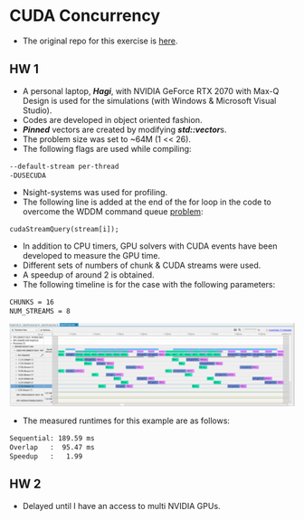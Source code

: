 # CUDA Concurrency
- The original repo for this exercise is [here](https://github.com/olcf/cuda-training-series/tree/master/exercises/hw7).
## HW 1
- A personal laptop, ***Hagi***, with NVIDIA GeForce RTX 2070 with Max-Q Design is used for the simulations (with Windows & Microsoft Visual Studio).
- Codes are developed in object oriented fashion.
- ***Pinned*** vectors are created by modifying ***std::vector***s.
- The problem size was set to ~64M (1 << 26).
- The following flags are used while compiling:
```
--default-stream per-thread
-DUSECUDA
```
- Nsight-systems was used for profiling.
- The following line is added at the end of the for loop in the code to overcome the WDDM command queue [problem](https://stackoverflow.com/questions/19944429/cuda-performance-penalty-when-running-in-windows#:~:text=The%20best%20solution%20under%20windows%20is%20to%20switch,Quadro%20family%20of%20GPUs%20--%20i.e.%20not%20GeForce.): 
```
cudaStreamQuery(stream[i]);
```
- In addition to CPU timers, GPU solvers with CUDA events have been developed to measure the GPU time.
- Different sets of numbers of chunk & CUDA streams were used.
- A speedup of around 2 is obtained.
- The following timeline is for the case with the following parameters:
```
CHUNKS = 16
NUM_STREAMS = 8
``` 

<img src="images/Chunks16_Streams8.png" alt="Chunk16 Streams8" width="600"/>

- The measured runtimes for this example are as follows:
```
Sequential: 189.59 ms
Overlap   :  95.47 ms
Speedup   :   1.99
```
## HW 2
- Delayed until I have an access to multi NVIDIA GPUs.